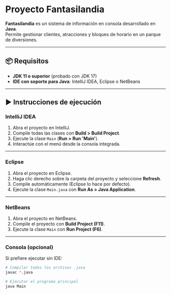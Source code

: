 # Proyecto Fantasilandia

**Fantasilandia** es un sistema de información en consola desarrollado en **Java**.  
Permite gestionar clientes, atracciones y bloques de horario en un parque de diversiones.

---

## 📦 Requisitos

- **JDK 11 o superior** (probado con JDK 17)  
- **IDE con soporte para Java**: IntelliJ IDEA, Eclipse o NetBeans  

---

## ▶️ Instrucciones de ejecución

### IntelliJ IDEA
1. Abra el proyecto en IntelliJ.  
2. Compile todas las clases con **Build > Build Project**.  
3. Ejecute la clase `Main` (**Run > Run 'Main'**).  
4. Interactúe con el menú desde la consola integrada.  

---

### Eclipse
1. Abra el proyecto en Eclipse.  
2. Haga clic derecho sobre la carpeta del proyecto y seleccione **Refresh**.  
3. Compile automáticamente (Eclipse lo hace por defecto).  
4. Ejecute la clase `Main.java` con **Run As > Java Application**.  

---

### NetBeans
1. Abra el proyecto en NetBeans.  
2. Compile el proyecto con **Build Project (F11)**.  
3. Ejecute la clase `Main` con **Run Project (F6)**.  

---

### Consola (opcional)
Si prefiere ejecutar sin IDE:  

```bash
# Compilar todos los archivos .java
javac *.java

# Ejecutar el programa principal
java Main
